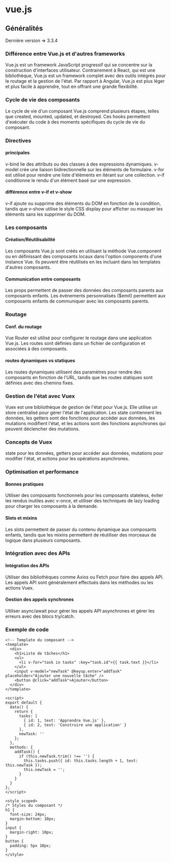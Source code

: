# vue.js

## Généralités

Dernière version => 3.3.4

### Différence entre Vue.js et d'autres frameworks

Vue.js est un framework JavaScript progressif qui se concentre sur la construction d'interfaces utilisateur. 
Contrairement à React, qui est une bibliothèque, Vue.js est un framework complet avec des outils intégrés pour le routage et la gestion de l'état. 
Par rapport à Angular, Vue.js est plus léger et plus facile à apprendre, tout en offrant une grande flexibilité.

### Cycle de vie des composants

Le cycle de vie d'un composant Vue.js comprend plusieurs étapes, telles que created, mounted, updated, et destroyed. 
Ces hooks permettent d'exécuter du code à des moments spécifiques du cycle de vie du composant.

### Directives

#### principales

 v-bind lie des attributs ou des classes à des expressions dynamiques. v-model crée une liaison bidirectionnelle sur les éléments de formulaire. 
 v-for est utilisé pour rendre une liste d'éléments en itérant sur une collection. v-if conditionne le rendu d'un élément basé sur une expression.

#### différence entre v-if et v-show

v-if ajoute ou supprime des éléments du DOM en fonction de la condition, 
tandis que v-show utilise le style CSS display pour afficher ou masquer les éléments sans les supprimer du DOM.

### Les composants

#### Création/Réutilisabilité

Les composants Vue.js sont créés en utilisant la méthode Vue.component ou en définissant des composants locaux dans l'option components d'une instance Vue. 
Ils peuvent être réutilisés en les incluant dans les templates d'autres composants.

#### Communication entre composants

Les props permettent de passer des données des composants parents aux composants enfants. 
Les événements personnalisés ($emit) permettent aux composants enfants de communiquer avec les composants parents.

### Routage

#### Conf. du routage

Vue Router est utilisé pour configurer le routage dans une application Vue.js. Les routes sont définies dans un fichier de configuration et associées à des composants.

#### routes dynamiques vs statiques

Les routes dynamiques utilisent des paramètres pour rendre des composants en fonction de l'URL, tandis que les routes statiques sont définies avec des chemins fixes.

### Gestion de l'état avec Vuex

Vuex est une bibliothèque de gestion de l'état pour Vue.js. 
Elle utilise un store centralisé pour gérer l'état de l'application. 
Les state contiennent les données, les getters sont des fonctions pour accéder aux données, les mutations modifient l'état, et les actions sont des fonctions asynchrones qui peuvent déclencher des mutations.

### Concepts de Vuex

state pour les données, getters pour accéder aux données, mutations pour modifier l'état, et actions pour les opérations asynchrones.

### Optimisation et performance

#### Bonnes pratiques

Utiliser des composants fonctionnels pour les composants stateless, éviter les rendus inutiles avec v-once, et utiliser des techniques de lazy loading pour charger les composants à la demande.

#### Slots et mixins

Les slots permettent de passer du contenu dynamique aux composants enfants, tandis que les mixins permettent de réutiliser des morceaux de logique dans plusieurs composants.

### Intégration avec des APIs

#### Intégration des APIs

Utiliser des bibliothèques comme Axios ou Fetch pour faire des appels API. Les appels API sont généralement effectués dans les méthodes ou les actions Vuex.

#### Gestion des appels synchrones

Utiliser async/await pour gérer les appels API asynchrones et gérer les erreurs avec des blocs try/catch.

### Exemple de code

```
<!-- Template du composant -->
<template>
  <div>
    <h1>Liste de tâches</h1>
    <ul>
      <li v-for="task in tasks" :key="task.id">{{ task.text }}</li>
    </ul>
    <input v-model="newTask" @keyup.enter="addTask" placeholder="Ajouter une nouvelle tâche" />
    <button @click="addTask">Ajouter</button>
  </div>
</template>

<script>
export default {
  data() {
    return {
      tasks: [
        { id: 1, text: 'Apprendre Vue.js' },
        { id: 2, text: 'Construire une application' }
      ],
      newTask: ''
    };
  },
  methods: {
    addTask() {
      if (this.newTask.trim() !== '') {
        this.tasks.push({ id: this.tasks.length + 1, text: this.newTask });
        this.newTask = '';
      }
    }
  }
};
</script>

<style scoped>
/* Styles du composant */
h1 {
  font-size: 24px;
  margin-bottom: 10px;
}
input {
  margin-right: 10px;
}
button {
  padding: 5px 10px;
}
</style>

